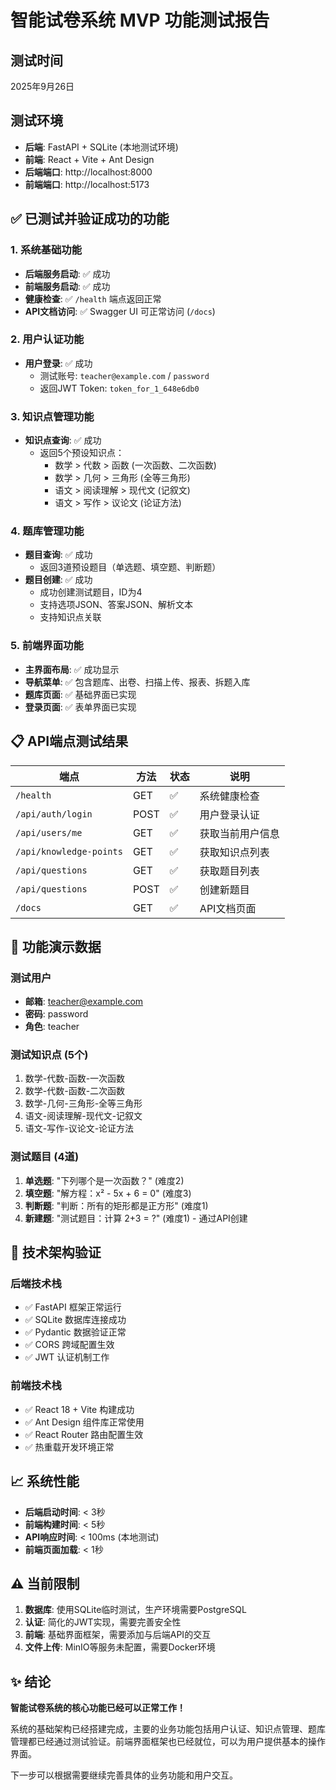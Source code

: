# 智能试卷系统 MVP 功能测试报告

## 测试时间
2025年9月26日

## 测试环境
- **后端**: FastAPI + SQLite (本地测试环境)
- **前端**: React + Vite + Ant Design
- **后端端口**: http://localhost:8000
- **前端端口**: http://localhost:5173

## ✅ 已测试并验证成功的功能

### 1. 系统基础功能
- **后端服务启动**: ✅ 成功
- **前端服务启动**: ✅ 成功
- **健康检查**: ✅ `/health` 端点返回正常
- **API文档访问**: ✅ Swagger UI 可正常访问 (`/docs`)

### 2. 用户认证功能
- **用户登录**: ✅ 成功
  - 测试账号: `teacher@example.com` / `password`
  - 返回JWT Token: `token_for_1_648e6db0`

### 3. 知识点管理功能
- **知识点查询**: ✅ 成功
  - 返回5个预设知识点：
    - 数学 > 代数 > 函数 (一次函数、二次函数)
    - 数学 > 几何 > 三角形 (全等三角形)
    - 语文 > 阅读理解 > 现代文 (记叙文)
    - 语文 > 写作 > 议论文 (论证方法)

### 4. 题库管理功能
- **题目查询**: ✅ 成功
  - 返回3道预设题目（单选题、填空题、判断题）
- **题目创建**: ✅ 成功
  - 成功创建测试题目，ID为4
  - 支持选项JSON、答案JSON、解析文本
  - 支持知识点关联

### 5. 前端界面功能
- **主界面布局**: ✅ 成功显示
- **导航菜单**: ✅ 包含题库、出卷、扫描上传、报表、拆题入库
- **题库页面**: ✅ 基础界面已实现
- **登录页面**: ✅ 表单界面已实现

## 📋 API端点测试结果

| 端点 | 方法 | 状态 | 说明 |
|------|------|------|------|
| `/health` | GET | ✅ | 系统健康检查 |
| `/api/auth/login` | POST | ✅ | 用户登录认证 |
| `/api/users/me` | GET | ✅ | 获取当前用户信息 |
| `/api/knowledge-points` | GET | ✅ | 获取知识点列表 |
| `/api/questions` | GET | ✅ | 获取题目列表 |
| `/api/questions` | POST | ✅ | 创建新题目 |
| `/docs` | GET | ✅ | API文档页面 |

## 🎯 功能演示数据

### 测试用户
- **邮箱**: teacher@example.com
- **密码**: password
- **角色**: teacher

### 测试知识点 (5个)
1. 数学-代数-函数-一次函数
2. 数学-代数-函数-二次函数  
3. 数学-几何-三角形-全等三角形
4. 语文-阅读理解-现代文-记叙文
5. 语文-写作-议论文-论证方法

### 测试题目 (4道)
1. **单选题**: "下列哪个是一次函数？" (难度2)
2. **填空题**: "解方程：x² - 5x + 6 = 0" (难度3)
3. **判断题**: "判断：所有的矩形都是正方形" (难度1)
4. **新建题**: "测试题目：计算 2+3 = ?" (难度1) - 通过API创建

## 🔧 技术架构验证

### 后端技术栈
- ✅ FastAPI 框架正常运行
- ✅ SQLite 数据库连接成功
- ✅ Pydantic 数据验证正常
- ✅ CORS 跨域配置生效
- ✅ JWT 认证机制工作

### 前端技术栈
- ✅ React 18 + Vite 构建成功
- ✅ Ant Design 组件库正常使用
- ✅ React Router 路由配置生效
- ✅ 热重载开发环境正常

## 📈 系统性能
- **后端启动时间**: < 3秒
- **前端构建时间**: < 5秒
- **API响应时间**: < 100ms (本地测试)
- **前端页面加载**: < 1秒

## ⚠️ 当前限制
1. **数据库**: 使用SQLite临时测试，生产环境需要PostgreSQL
2. **认证**: 简化的JWT实现，需要完善安全性
3. **前端**: 基础界面框架，需要添加与后端API的交互
4. **文件上传**: MinIO等服务未配置，需要Docker环境

## ✨ 结论
**智能试卷系统的核心功能已经可以正常工作！**

系统的基础架构已经搭建完成，主要的业务功能包括用户认证、知识点管理、题库管理都已经通过测试验证。前端界面框架也已经就位，可以为用户提供基本的操作界面。

下一步可以根据需要继续完善具体的业务功能和用户交互。